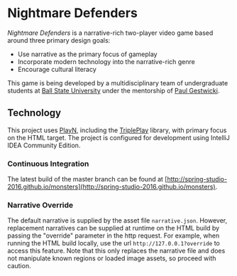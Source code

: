 # Nightmare Defenders

_Nightmare Defenders_ is a narrative-rich two-player video game based around three primary design goals:
 * Use narrative as the primary focus of gameplay
 * Incorporate modern technology into the narrative-rich genre
 * Encourage cultural literacy

This game is being developed by a multidisciplinary team of
undergraduate students at [Ball State University](http://bsu.edu)
under the mentorship of [Paul Gestwicki](http://www.cs.bsu.edu/~pvg).

## Technology
This project uses [PlayN](http://playn.io), including the
[TriplePlay](https://github.com/threerings/tripleplay) library,
with primary focus on the HTML target.
The project is configured for development using IntelliJ IDEA Community Edition.

### Continuous Integration
The latest build of the master branch can be found at [http://spring-studio-2016.github.io/monsters](http://spring-studio-2016.github.io/monsters).

### Narrative Override
The default narrative is supplied by the asset file `narrative.json`.
However, replacement narratives can be supplied at runtime on the HTML
build by passing the "override" parameter in the http request. For example,
when running the HTML build locally, use the url `http://127.0.0.1?override`
to access this feature. Note that this only replaces the narrative file
and does not manipulate known regions or loaded image assets, so proceed
with caution.
